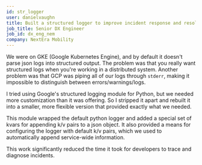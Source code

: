 ```yaml
---
id: str_logger
user: danielvaughn
title: Built a structured logger to improve incident response and resolution
job_title: Senior DX Engineer
job_id: dx_eng_nem
company: NextEra Mobility
---
```


We were on GKE (Google Kubernetes Engine), and by default it doesn't parse json logs into structured output.
The problem was that you really want structured logs when you're working in a distributed system.
Another problem was that GCP was piping all of our logs through `stderr`,
making it impossible to distinguish between errors/warnings/logs.

I tried using Google's structured logging module for Python,
but we needed more customization than it was offering.
So I stripped it apart and rebuilt it into a smaller,
more flexible version that provided exactly what we needed.

This module wrapped the default python logger and added a special set of kvars for appending k/v pairs to a json object.
It also provided a means for configuring the logger with default k/v pairs,
which we used to automatically append service-wide information.

This work significantly reduced the time it took for developers to trace and diagnose incidents.
